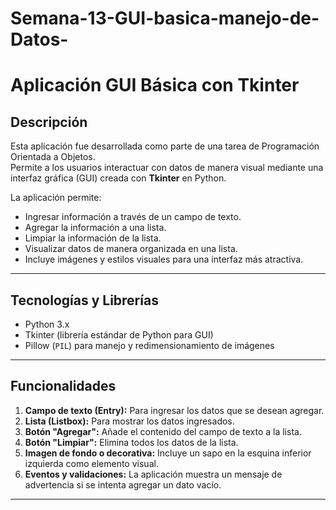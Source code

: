 # Semana-13-GUI-basica-manejo-de-Datos-

# Aplicación GUI Básica con Tkinter

## Descripción
Esta aplicación fue desarrollada como parte de una tarea de Programación Orientada a Objetos.  
Permite a los usuarios interactuar con datos de manera visual mediante una interfaz gráfica (GUI) creada con **Tkinter** en Python.

La aplicación permite:
- Ingresar información a través de un campo de texto.
- Agregar la información a una lista.
- Limpiar la información de la lista.
- Visualizar datos de manera organizada en una lista.
- Incluye imágenes y estilos visuales para una interfaz más atractiva.

---

## Tecnologías y Librerías
- Python 3.x
- Tkinter (librería estándar de Python para GUI)
- Pillow (`PIL`) para manejo y redimensionamiento de imágenes

---

## Funcionalidades
1. **Campo de texto (Entry):** Para ingresar los datos que se desean agregar.
2. **Lista (Listbox):** Para mostrar los datos ingresados.
3. **Botón "Agregar":** Añade el contenido del campo de texto a la lista.
4. **Botón "Limpiar":** Elimina todos los datos de la lista.
5. **Imagen de fondo o decorativa:** Incluye un sapo en la esquina inferior izquierda como elemento visual.
6. **Eventos y validaciones:** La aplicación muestra un mensaje de advertencia si se intenta agregar un dato vacío.

---


